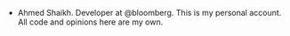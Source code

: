 - Ahmed Shaikh. Developer at @bloomberg. This is my personal account. All code and opinions here are
my own.
